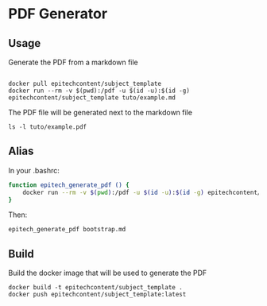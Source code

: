 # PDF Generator

## Usage

Generate the PDF from a markdown file

```

docker pull epitechcontent/subject_template
docker run --rm -v $(pwd):/pdf -u $(id -u):$(id -g) epitechcontent/subject_template tuto/example.md
```

The PDF file will be generated next to the markdown file

```
ls -l tuto/example.pdf
```

## Alias

In your .bashrc:

```sh
function epitech_generate_pdf () {
    docker run --rm -v $(pwd):/pdf -u $(id -u):$(id -g) epitechcontent/subject_template $@
}
```

Then:

```
epitech_generate_pdf bootstrap.md
```

## Build

Build the docker image that will be used to generate the PDF

```
docker build -t epitechcontent/subject_template .
docker push epitechcontent/subject_template:latest
```
